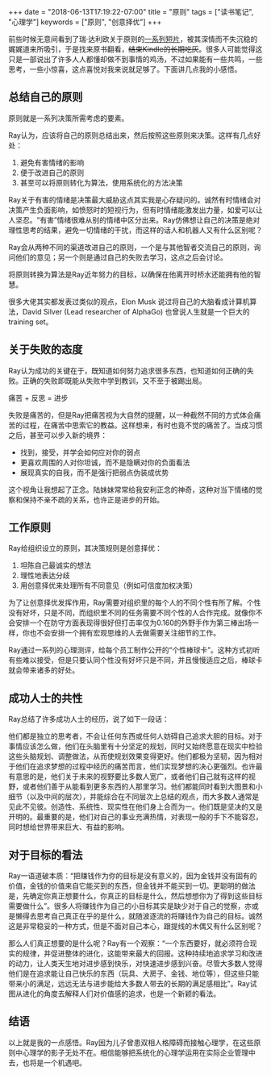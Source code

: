 +++
date = "2018-06-13T17:19:22-07:00"
title = "原则"
tags = ["读书笔记", "心理学"]
keywords = ["原则", "创意择优"]
+++

前些时候无意间看到了瑞·达利欧关于原则的[一系列短片](https://www.principles.com/principles-for-success/)，被其深情而不失沉稳的娓娓道来所吸引，于是找来原书翻看，~~结束Kindle的长期吃灰~~。很多人可能觉得这只是一部说出了许多人人都懂却做不到事情的鸡汤，不过如果能有一些共鸣，一些思考，一些小惊喜，这点喜悦对我来说就足够了。下面讲几点我的小感悟。

## 总结自己的原则

原则就是一系列决策所需考虑的要素。

Ray认为，应该将自己的原则总结出来，然后按照这些原则来决策。这样有几点好处：

1. 避免有害情绪的影响
2. 便于改进自己的原则
3. 甚至可以将原则转化为算法，使用系统化的方法决策

Ray关于有害的情绪是决策最大威胁这点其实我是心存疑问的。诚然有时情绪会对决策产生负面影响，如愤怒时的短视行为，但有时情绪能激发出力量，如爱可以让人坚忍。“有害”情绪很难从别的情绪中区分出来。Ray仿佛想让自己的决策是绝对理性思考的结果，避免一切情绪的干扰，而这样的话人和机器人又有什么区别呢？

Ray会从两种不同的渠道改进自己的原则，一个是与其他智者交流自己的原则，询问他们的意见；另一个则是通过自己的失败去学习，这点之后会讨论。

将原则转换为算法是Ray近年努力的目标，以确保在他离开时桥水还能拥有他的智慧。

很多大佬其实都发表过类似的观点，Elon Musk 说过将自己的大脑看成计算机算法，David Silver (Lead researcher of AlphaGo) 也曾说人生就是一个巨大的 training set。

## 关于失败的态度

Ray认为成功的关键在于，既知道如何努力追求很多东西，也知道如何正确的失败。正确的失败即既能从失败中学到教训，又不至于被踢出局。

痛苦 + 反思 = 进步

失败是痛苦的，但是Ray把痛苦视为大自然的提醒，以一种截然不同的方式体会痛苦的过程，在痛苦中思索它的教益。这样想来，有时也竟不觉的痛苦了。当成习惯之后，甚至可以步入新的境界：

- 找到，接受，并学会如何应对你的弱点
- 更喜欢周围的人对你坦诚，而不是隐瞒对你的负面看法
- 展现真实的自我，而不是强行把弱点伪装成优势

这个视角让我想起了正念。陆妹妹常常给我安利正念的神奇，这种对当下情绪的觉察和保持不亲不疏的关系，也许正是进步的开始。

## 工作原则

Ray给组织设立的原则，其决策规则是创意择优：

1. 坦陈自己最诚实的想法
2. 理性地表达分歧
3. 用创意择优来处理所有不同意见（例如可信度加权决策）

为了让创意择优发挥作用，Ray需要对组织里的每个人的不同个性有所了解。个性没有好坏，只是不同，而组织里不同的任务需要不同个性的人合作完成。就像你不会安排一个在防守方面表现得很好但打击率仅为0.160的外野手作为第三棒出场一样，你也不会安排一个拥有宏观思维的人去做需要关注细节的工作。

Ray通过一系列的心理测评，给每个员工制作公开的“个性棒球卡”。这种方式初听有些难以接受，但是只要认同个性没有好坏只是不同，并且慢慢适应之后，棒球卡就会带来诸多的好处。

## 成功人士的共性

Ray总结了许多成功人士的经历，说了如下一段话：

他们都是独立的思考者，不会让任何东西或任何人妨碍自己追求大胆的目标。对于事情应该怎么做，他们在头脑里有十分坚定的规划，同时又始终愿意在现实中检验这些头脑规划、调整做法，从而使规划效果变得更好。他们都极为坚韧，因为相对于他们在追求梦想的过程中经历的痛苦而言，他们实现梦想的决心更强烈。也许最有意思的是，他们关于未来的视野要比多数人宽广，或者他们自己就有这样的视野，或者他们善于从能看到更多东西的人那里学习。他们都能同时看到大图景和小细节（以及中间的层次），并能综合在不同层次上总结的观点，而大多数人通常是见此不见彼。创造性、系统性、现实性在他们身上合而为一。他们既是坚决的又是开明的。最重要的是，他们对自己的事业充满热情，对表现一般的手下不能容忍，同时想给世界带来巨大、有益的影响。

## 对于目标的看法

Ray一语道破本质：“把赚钱作为你的目标是没有意义的，因为金钱并没有固有的价值，金钱的价值来自它能买到的东西，但金钱并不能买到一切。更聪明的做法是，先确定你真正想要什么，你真正的目标是什么，然后想想你为了得到这些目标需要做什么”。很多人将赚钱作为自己的小目标其实是缺少对于自己的觉察，亦或是懒得去思考自己真正在乎的是什么，就随波逐流的将赚钱作为自己的目标。诚然这是非常稳妥的一种方式，但是不面对自己本心，跟提线的木偶又有什么区别呢？

那么人们真正想要的是什么呢？Ray有一个观察：“一个东西要好，就必须符合现实的规律，并促进整体的进化，这能带来最大的回报。这种持续地追求学习和改进的动力，让人类天生地对进步感到快乐，对快速进步感到兴奋。尽管大多数人觉得他们是在追求能让自己快乐的东西（玩具、大房子、金钱、地位等），但这些只能带来小的满足，远远无法与进步能给大多数人带去的长期的满足感相比”。Ray试图从进化的角度去解释人们对价值感的追求，也是一个新颖的看法。

## 结语

以上就是我的一点感悟。Ray因为儿子曾患双相人格障碍而接触心理学，在这些原则中心理学的影子无处不在。相信能够把系统化的心理学运用在实际企业管理中去，也将是一个机遇吧。




